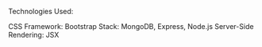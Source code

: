 Technologies Used:

CSS Framework: Bootstrap
Stack: MongoDB, Express, Node.js
Server-Side Rendering: JSX
